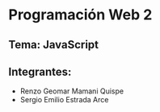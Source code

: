# Programación Web 2

## Tema: JavaScript

## Integrantes:
- Renzo Geomar Mamani Quispe  
- Sergio Emilio Estrada Arce